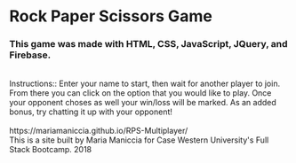 <h1>Rock Paper Scissors Game</h1>

<h3>This game was made with HTML, CSS, JavaScript, JQuery, and Firebase.</h3>
<br>
Instructions::
Enter your name to start, then wait for another player to join. From there you can click on the option that you would like to play. Once your opponent choses as well your win/loss will be marked. As an added bonus, try chatting it up with your opponent!
<br>
<br>
https://mariamaniccia.github.io/RPS-Multiplayer/
<br>
This is a site built by Maria Maniccia for Case Western University's Full Stack Bootcamp. 2018